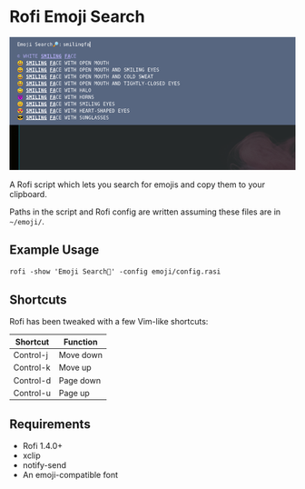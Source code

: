# Rofi Emoji Search

![Example](emoji-search.png)

A Rofi script which lets you search for emojis and copy them to your clipboard.

Paths in the script and Rofi config are written assuming these files are in
`~/emoji/`.

## Example Usage

```
rofi -show 'Emoji Search🔎' -config emoji/config.rasi
```

## Shortcuts

Rofi has been tweaked with a few Vim-like shortcuts:

| Shortcut  | Function   |
| ---------------------- |-
| Control-j | Move down  |
| Control-k | Move up    |
| Control-d | Page down  |
| Control-u | Page up    |

## Requirements
* Rofi 1.4.0+
* xclip
* notify-send
* An emoji-compatible font
